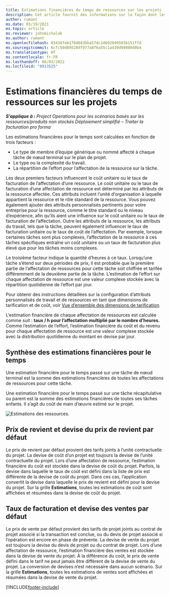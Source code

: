 ```yaml
---
title: Estimations financières du temps de ressources sur les projets
description: Cet article fournit des informations sur la façon dont les estimations financières pour le temps sont calculées.
author: rumant
ms.date: 03/19/2021
ms.topic: article
ms.reviewer: johnmichalak
ms.author: rumant
ms.openlocfilehash: 03416feb178d883bba57dc14692049503b151ffd
ms.sourcegitcommit: 6cfc50d89528df977a8f6a55c1ad39d99800d9b4
ms.translationtype: HT
ms.contentlocale: fr-FR
ms.lasthandoff: 06/03/2022
ms.locfileid: "8913525"
---
```

# <a name="financial-estimates-for-resource-time-on-projects"></a>Estimations financières du temps de ressources sur les projets

_**S’applique à :** Project Operations pour les scénarios basés sur les ressources/produits non stockés Déploiement simplifié – Traiter la facturation pro forma_

Les estimations financières pour le temps sont calculées en fonction de trois facteurs : 

- Le type de membre d’équipe générique ou nommé affecté à chaque tâche de nœud terminal sur le plan de projet. 
- Le type ou la complexité du travail.
- La répartition de l’effort pour l’affectation de la ressource sur la tâche. 

Les deux premiers facteurs influencent le coût unitaire ou le taux de facturation de l’affectation d’une ressource. Le coût unitaire ou le taux de facturation d’une affectation de ressource est déterminé par les attributs de la ressource affectée. Ces attributs incluent l’unité d’organisation à laquelle appartient la ressource et le rôle standard de la ressource. Vous pouvez également ajouter des attributs personnalisés pertinents pour votre entreprise pour la ressource, comme le titre standard ou le niveau d’expérience, afin qu’ils aient une influence sur le coût unitaire ou le taux de facturation de l’affectation.
Outre les attributs de la ressource, les attributs du travail, tels que la tâche, peuvent également influencer le taux de facturation unitaire ou le taux de coût de l’affectation. Par exemple, lorsque certaines tâches sont plus complexes, l’affectation de la ressource à ces tâches spécifiques entraîne un coût unitaire ou un taux de facturation plus élevé que pour les tâches moins complexes.   

Le troisième facteur indique la quantité d’heures à ce taux. Lorsqu’une tâche s’étend sur deux périodes de prix, il est probable que la première partie de l’affectation de ressources pour cette tâche soit chiffrée et tarifée différemment de la deuxième partie de la tâche. L’estimation de l’effort sur chaque affectation de ressource est une valeur complexe stockée avec la répartition quotidienne de l’effort par jour.

Pour obtenir des instructions détaillées sur la configuration d’attributs personnalisés de travail et de ressources en tant que dimensions de tarification et de coût, voir [Vue d’ensemble des dimensions de tarification](../pricing-costing/pricing-dimensions-overview.md).

L’estimation financière de chaque affectation de ressources est calculée comme suit : **taux / h pour l’affectation multiplié par le nombre d’heures.**  Comme l’estimation de l’effort, l’estimation financière du coût et du revenu pour chaque affectation de ressource est une valeur complexe stockée avec la distribution quotidienne du montant en devise par jour. 

## <a name="summarizing-financial-estimates-for-time"></a>Synthèse des estimations financières pour le temps
Une estimation financière pour le temps passé sur une tâche de nœud terminal est la somme des estimations financières de toutes les affectations de ressources pour cette tâche.

Une estimation financière pour le temps passé sur une tâche récapitulative ou parent est la somme des estimations financières de toutes ses tâches enfants. Il s’agit du coût de main d’œuvre estimé sur le projet. 

![Estimations des ressources.](./media/navigation12.png)

## <a name="default-cost-price-and-cost-currency"></a>Prix de revient et devise du prix de revient par défaut

Le prix de revient par défaut provient des tarifs joints à l’unité contractuelle du projet. La devise de coût d’un projet est toujours la devise de l’unité contractuelle du projet. Lors d’une affectation de ressource, l’estimation financière du coût est stockée dans la devise de coût du projet. Parfois, la devise dans laquelle le taux de coût est défini dans la liste de prix est différente de la devise de coût du projet. Dans ces cas, l’application convertit la devise dans laquelle le prix de revient est défini pour la devise du projet. Sur la grille **Estimations**, toutes les estimations de coût sont affichées et résumées dans la devise de coût du projet. 

## <a name="default-bill-rate-and-sales-currency"></a>Taux de facturation et devise des ventes par défaut

Le prix de vente par défaut provient des tarifs de projet joints au contrat de projet associé si la transaction est conclue, ou du devis de projet associé si l’opération est encore en phase de prévente. La devise de vente du projet est toujours la devise du devis de projet ou du contrat de projet. Lors d’une affectation de ressource, l’estimation financière des ventes est stockée dans la devise de vente du projet. À la différence du coût, le prix de vente défini dans le tarif ne peut jamais être différent de la devise de vente du projet. La conversion de devises n’est nécessaire dans aucun scénario. Sur la grille **Estimations**, toutes les estimations de ventes sont affichées et résumées dans la devise de vente du projet. 

[!INCLUDE[footer-include](../includes/footer-banner.md)]
